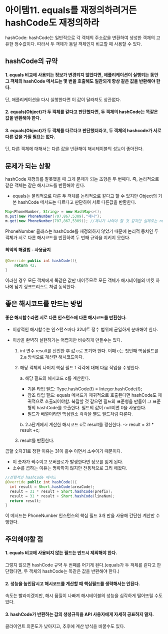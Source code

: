 # 아이템11. equals를 재정의하려거든 hashCode도 재정의하라



hashCode: hashCode는 일반적으로 각 객체의 주소값을 변환하여 생성한 객체의 고유한 정수값이다. 따라서 두 객체가 동일 객체인지 비교할 때 사용할 수 있다.



## hashCode의 규약

#### 1. equals 비교에 사용되는 정보가 변경되지 않았다면, 애플리케이션이 실행되는 동안 그 객체의 hashCode 메서드는 몇 번을 호출해도 일관되게 항상 같은 값을 반환해야 한다.

단, 애플리케이션을 다시 실행한다면 이 값이 달라져도 상관없다.

#### 2. equals(Object)가 두 객체를 같다고 판단했다면, 두 객체의 hashCode는 똑같은 값을 반환해야 한다.

#### 3. equals(Object)가 두 객체를 다르다고 판단했더라고, 두 객체의 hashcode가 서로 다른 값을 가질 필요는 없다.

단, 다른 객체에 대해서는 다른 값을 반환해야 해시테이블의 성능이 좋아진다.



## 문제가 되는 상황

hashCode 재정의를 잘못했을 때 크게 문제가 되는 조항은 두 번째다. 즉, 논리적으로 같은 객체는 같은 해시코드를 반환해야 한다.

- equals는 물리적으로 다른 두 객체를 논리적으로 같다고 할 수 있지만 Object의 기본 hashCode 메서드는 다르다고 판단하여 서로 다른값을 반환한다.

```java
Map<PhoneNumber, String> = new HashMap<>();
m.put(new PhoneNumber(707,867,5309),"제니");
m.get(new PhoneNumber(707,867,5309)); //제니가 나와야 할 것 같지만 실제로는 null반환
```

PhoneNumber 클래스는 hashCode를 재정의하지 않았기 때문에 논리적 동치인 두 객체가 서로 다른 해시코드를 반환하여 두 번째 규약을 지키지 못한다.



#### 최악의 해결법 - 사용금지

```java
@Override public int hashCode(){
	return 42;
}
```

이러한 경우 모든 객체에게 똑같은 값만 내어주므로 모든 객체가 해시테이블의 버킷 하나에 담겨 링크드리스트 처럼 동작한다.



## 좋은 해시코드를 만드는 방법

#### 좋은 해시함수라면 서로 다른 인스턴스에 다른 해시코드를 반환한다.

- 이상적인 해시함수는 인스턴스마다 32비트 정수 범위에 균일하게 분배해야 한다.

- 이상을 완벽히 실현하기는 어렵지만 비슷하게 만들수는 있다.

  1. int 변수 result를 선언한 후 값 c로 초기화 한다. 이때 c는 첫번째 핵심필드를 2.a 방식으로 계산한 해시코드이다.

  2. 해당 객체의 나머지 핵심 필드 f 각각에 대해 다음 작업을 수행한다.

     a. 해당 필드의 해시코드 c를 계산한다.

     - 기본 타입 필드: Type.hashCode(f) = Integer.hashCode(f);
     - 참조 타입 필드: equals 메서드가 재귀적으로 호출된다면 hashCode도 재귀적으로 호출되어야함. 복잡할 것 같으면 필드의 표준형을 만들어 그 표준형의 hashCode를 호출한다. 필드의 값이 null이면 0을 사용한다.
     - 필드가 배열이라면 핵심원소 각각을 별도 필드처럼 다룬다.

     b. 2.a단계에서 계산한 해시코드 c로 result를 갱신한다. -> result = 31 * result +c;

  3. result를 반환한다.

곱할 숫자31로 정한 이유는 31이 홀수 이면서 소수이기 때문이다.

- 이 숫자가 짝수이고 오버플로가 발생한다면 정보를 잃게 된다.
- 소수를 곱하는 이유는 명확하지 않지만 전통적으로 그리 해왔다.

```java
//전형적인 hashCode 메서드
@Override public int hashCode(){
  int result = Short.hashCode(areaCode);
  result = 31 * result + Short.hashCode(prefix);
  result = 31 * result + Short.hashCode(lineNum);
  return result;
}
```

이 메서드는 PhoneNumber 인스턴스의 핵심 필드 3개 만을 사용해 간단한 계산만 수행한다.



## 주의해야할 점

#### 1. equals 비교에 사용되지 않는 필드는 반드시 제외해야 한다.

그렇지 않으면 hashCode 규약 두 번째를 어기게 된다.(equals가 두 객체를 같다고 판단했다면, 두 객체의 hashCode는 똑같은 값을 반환해야 한다.)

#### 2. 성능을 높인답시고 해시코드를 계산할 때 핵심필드를 생략해서는 안된다.

속도는 빨라지겠지만, 해시 품질이 나빠져 해시테이블의 성능을 심각하게 떨어뜨릴 수도 있다.

#### 3. hashCode가 반환하는 값의 생셩규칙을 API 사용자에게 자세히 공표하지 말자.

클라이언트 의존도가 낮아지고, 추후에 계산 방식을 바꿀수도 있다.







